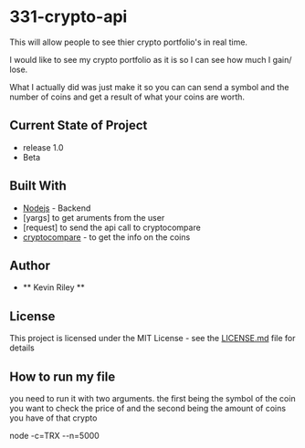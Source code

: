 # 331-crypto-api
This will allow people to see thier crypto portfolio's in real time. 

I would like to see my crypto portfolio as it is so I can see how much I gain/ lose.

What I actually did was just make it so you can can send a symbol and the number of coins and get a result of what your coins are worth. 

## Current State of Project
* release 1.0
*  Beta




## Built With

* [Nodejs](https://nodejs.org/en/docs/) - Backend
* [yargs] to get aruments from the user
* [request] to send the api call to cryptocompare
* [cryptocompare](https://www.cryptocompare.com/api/#introduction) - to get the info on the coins

## Author

* **  Kevin Riley **

## License

This project is licensed under the MIT License - see the [LICENSE.md](LICENSE.md) file for details


## How to run my file

you need to run it with two arguments.
the first being the symbol of the coin you want to check the price of 
and the second being the amount of coins you have of that crypto 

node -c=TRX --n=5000

